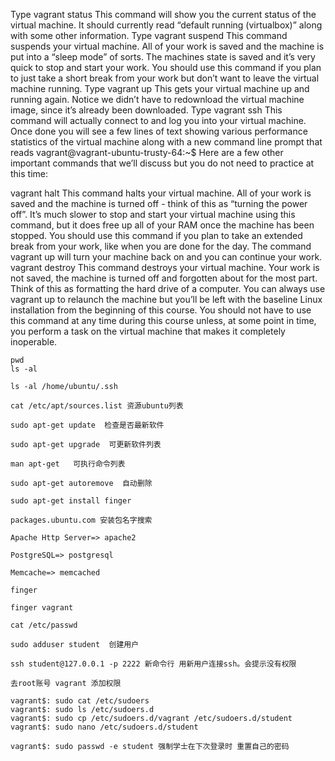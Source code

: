 Type vagrant status
This command will show you the current status of the virtual machine. It should currently read “default running (virtualbox)” along with some other information.
Type vagrant suspend
This command suspends your virtual machine. All of your work is saved and the machine is put into a “sleep mode” of sorts. The machines state is saved and it’s very quick to stop and start your work. You should use this command if you plan to just take a short break from your work but don’t want to leave the virtual machine running.
Type vagrant up
This gets your virtual machine up and running again. Notice we didn’t have to redownload the virtual machine image, since it’s already been downloaded.
Type vagrant ssh
This command will actually connect to and log you into your virtual machine. Once done you will see a few lines of text showing various performance statistics of the virtual machine along with a new command line prompt that reads vagrant@vagrant-ubuntu-trusty-64:~$
Here are a few other important commands that we’ll discuss but you do not need to practice at this time:

vagrant halt
This command halts your virtual machine. All of your work is saved and the machine is turned off - think of this as “turning the power off”. It’s much slower to stop and start your virtual machine using this command, but it does free up all of your RAM once the machine has been stopped. You should use this command if you plan to take an extended break from your work, like when you are done for the day. The command vagrant up will turn your machine back on and you can continue your work.
vagrant destroy
This command destroys your virtual machine. Your work is not saved, the machine is turned off and forgotten about for the most part. Think of this as formatting the hard drive of a computer. You can always use vagrant up to relaunch the machine but you’ll be left with the baseline Linux installation from the beginning of this course. You should not have to use this command at any time during this course unless, at some point in time, you perform a task on the virtual machine that makes it completely inoperable.

```
pwd
ls -al

ls -al /home/ubuntu/.ssh

cat /etc/apt/sources.list 资源ubuntu列表

sudo apt-get update  检查是否最新软件

sudo apt-get upgrade  可更新软件列表

man apt-get   可执行命令列表

sudo apt-get autoremove  自动删除

sudo apt-get install finger

packages.ubuntu.com 安装包名字搜索

Apache Http Server=> apache2

PostgreSQL=> postgresql

Memcache=> memcached

finger

finger vagrant

cat /etc/passwd

sudo adduser student  创建用户

ssh student@127.0.0.1 -p 2222 新命令行 用新用户连接ssh。会提示没有权限

去root账号 vagrant 添加权限

vagrant$: sudo cat /etc/sudoers
vagrant$: sudo ls /etc/sudoers.d
vagrant$: sudo cp /etc/sudoers.d/vagrant /etc/sudoers.d/student
vagrant$: sudo nano /etc/sudoers.d/student

vagrant$: sudo passwd -e student 强制学士在下次登录时 重置自己的密码


```



